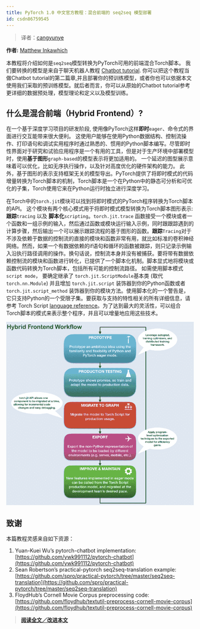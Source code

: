 ```yaml
---
title: PyTorch 1.0 中文官方教程：混合前端的 seq2seq 模型部署
id: csdn86759545
---
```


> 译者：[cangyunye](https://github.com/cangyunye)

**作者:** [Matthew Inkawhich](https://github.com/MatthewInkawhich)

本教程将介绍如何是`seq2seq`模型转换为PyTorch可用的前端混合Torch脚本。 我们要转换的模型是来自于聊天机器人教程 [Chatbot tutorial](https://pytorch.org/tutorials/beginner/chatbot_tutorial.html). 你可以把这个教程当做Chatbot tutorial的第二篇章,并且部署你的预训练模型，或者你也可以依据本文使用我们采取的预训练模型。就后者而言，你可以从原始的Chatbot tutorial参考更详细的数据预处理，模型理论和定义以及模型训练。

## 什么是混合前端（Hybrid Frontend）?

在一个基于深度学习项目的研发阶段, 使用像PyTorch这样**即时**`eager`、命令式的界面进行交互能带来很大便利。 这使用户能够在使用Python数据结构、控制流操作、打印语句和调试实用程序时通过熟悉的、惯用的Python脚本编写。尽管即时性界面对于研究和试验应用程序是一个有用的工具，但是对于生产环境中部署模型时，使用**基于图形**`graph-based`的模型表示将更加适用的。 一个延迟的图型展示意味着可以优化，比如无序执行操作，以及针对高度优化的硬件架构的能力。 此外，基于图形的表示支持框架无关的模型导出。PyTorch提供了将即时模式的代码增量转换为Torch脚本的机制，Torch脚本是一个在Python中的静态可分析和可优化的子集，Torch使用它来在Python运行时独立进行深度学习。

在Torch中的`torch.jit`模块可以找到将即时模式的PyTorch程序转换为Torch脚本的API。 这个模块有两个核心模式用于将即时模式模型转换为Torch脚本图形表示: **跟踪**`tracing` 以及 **脚本化**`scripting`。`torch.jit.trace` 函数接受一个模块或者一个函数和一组示例的输入，然后通过函数或模块运行输入示例，同时跟跟踪遇到的计算步骤，然后输出一个可以展示跟踪流程的基于图形的函数。**跟踪**`Tracing`对于不涉及依赖于数据的控制流的直接的模块和函数非常有用，就比如标准的卷积神经网络。然而，如果一个有数据依赖的if语句和循环的函数被跟踪，则只记录示例输入沿执行路径调用的操作。换句话说，控制流本身并没有被捕获。要将带有数据依赖控制流的模块和函数进行转化，已提供了一个脚本化机制。脚本显式地将模块或函数代码转换为Torch脚本，包括所有可能的控制流路径。 如需使用脚本模式`script mode`， 要确定继承了 `torch.jit.ScriptModule`基本类 (取代`torch.nn.Module`) 并且增加 `torch.jit.script` 装饰器到你的Python函数或者 `torch.jit.script_method` 装饰器到你的模块方法。使用脚本化的一个警告是，它只支持Python的一个受限子集。要获取与支持的特性相关的所有详细信息，请参考 Torch Script [language reference](https://pytorch.org/docs/master/jit.html)。为了达到最大的灵活性，可以组合Torch脚本的模式来表示整个程序，并且可以增量地应用这些技术。

[![workflow](../img/881bc8dd9dcde6a98d655078400b9425.png)](https://github.com/apachecn/pytorch-doc-zh/blob/master/docs/1.0/img/eb1caa84cb095a30117f2a78a3aa69e4.jpg)

## 致谢

本篇教程灵感来自如下资源：

1.  Yuan-Kuei Wu’s pytorch-chatbot implementation: [https://github.com/ywk991112/pytorch-chatbot](https://github.com/ywk991112/pytorch-chatbot)
2.  Sean Robertson’s practical-pytorch seq2seq-translation example: [https://github.com/spro/practical-pytorch/tree/master/seq2seq-translation](https://github.com/spro/practical-pytorch/tree/master/seq2seq-translation)
3.  FloydHub’s Cornell Movie Corpus preprocessing code: [https://github.com/floydhub/textutil-preprocess-cornell-movie-corpus](https://github.com/floydhub/textutil-preprocess-cornell-movie-corpus)

> [**阅读全文／改进本文**](https://github.com/apachecn/pytorch-doc-zh/blob/master/docs/1.0/deploy_seq2seq_hybrid_frontend_tutorial.md)